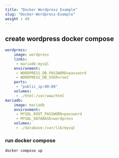 ```yaml
---
title: "Docker Wordpress Example"
slug: "Docker-Wordpress-Example"
weight : 49
---
```



## create wordpress docker compose  


```yml
wordpress:
    image: wordpress
    links:
     - mariadb:mysql
    environment:
     - WORDPRESS_DB_PASSWORD=password
     - WORDPRESS_DB_USER=root
    ports:
     - "public_ip:80:80"
    volumes:
     - ./html:/var/www/html
mariadb:
    image: mariadb
    environment:
     - MYSQL_ROOT_PASSWORD=password
     - MYSQL_DATABASE=wordpress
    volumes:
     - ./database:/var/lib/mysql

```

### run docker compose 

```sh
docker compose up 
```

